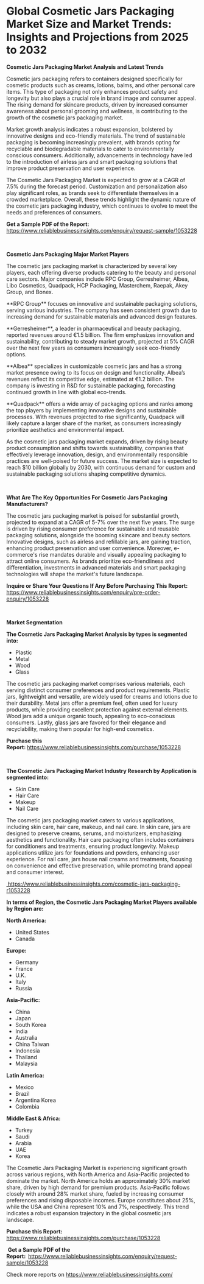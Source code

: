 <p><h1>Global Cosmetic Jars Packaging Market Size and Market Trends: Insights and Projections from 2025 to 2032</h1></p><p><strong>Cosmetic Jars Packaging Market Analysis and Latest Trends</strong></p>
<p><p>Cosmetic jars packaging refers to containers designed specifically for cosmetic products such as creams, lotions, balms, and other personal care items. This type of packaging not only enhances product safety and longevity but also plays a crucial role in brand image and consumer appeal. The rising demand for skincare products, driven by increased consumer awareness about personal grooming and wellness, is contributing to the growth of the cosmetic jars packaging market.</p><p>Market growth analysis indicates a robust expansion, bolstered by innovative designs and eco-friendly materials. The trend of sustainable packaging is becoming increasingly prevalent, with brands opting for recyclable and biodegradable materials to cater to environmentally conscious consumers. Additionally, advancements in technology have led to the introduction of airless jars and smart packaging solutions that improve product preservation and user experience.</p><p>The Cosmetic Jars Packaging Market is expected to grow at a CAGR of 7.5% during the forecast period. Customization and personalization also play significant roles, as brands seek to differentiate themselves in a crowded marketplace. Overall, these trends highlight the dynamic nature of the cosmetic jars packaging industry, which continues to evolve to meet the needs and preferences of consumers.</p></p>
<p><strong>Get a Sample PDF of the Report:&nbsp;</strong> <a href="https://www.reliablebusinessinsights.com/enquiry/request-sample/1053228?utm_campaign=2735&utm_medium=2&utm_source=Github&utm_content=ia&utm_term=22032025&utm_id=cosmetic-jars-packaging">https://www.reliablebusinessinsights.com/enquiry/request-sample/1053228</a></p>
<p>&nbsp;</p>
<p><strong>Cosmetic Jars Packaging Major Market Players</strong></p>
<p><p>The cosmetic jars packaging market is characterized by several key players, each offering diverse products catering to the beauty and personal care sectors. Major companies include RPC Group, Gerresheimer, Albea, Libo Cosmetics, Quadpack, HCP Packaging, Masterchem, Raepak, Akey Group, and Bonex.</p><p>**RPC Group** focuses on innovative and sustainable packaging solutions, serving various industries. The company has seen consistent growth due to increasing demand for sustainable materials and advanced design features. </p><p>**Gerresheimer**, a leader in pharmaceutical and beauty packaging, reported revenues around €1.5 billion. The firm emphasizes innovation and sustainability, contributing to steady market growth, projected at 5% CAGR over the next few years as consumers increasingly seek eco-friendly options.</p><p>**Albea** specializes in customizable cosmetic jars and has a strong market presence owing to its focus on design and functionality. Albea’s revenues reflect its competitive edge, estimated at €1.2 billion. The company is investing in R&D for sustainable packaging, forecasting continued growth in line with global eco-trends.</p><p>**Quadpack** offers a wide array of packaging options and ranks among the top players by implementing innovative designs and sustainable processes. With revenues projected to rise significantly, Quadpack will likely capture a larger share of the market, as consumers increasingly prioritize aesthetics and environmental impact.</p><p>As the cosmetic jars packaging market expands, driven by rising beauty product consumption and shifts towards sustainability, companies that effectively leverage innovation, design, and environmentally responsible practices are well-poised for future success. The market size is expected to reach $10 billion globally by 2030, with continuous demand for custom and sustainable packaging solutions shaping competitive dynamics.</p></p>
<p>&nbsp;</p>
<p><strong>What Are The Key Opportunities For Cosmetic Jars Packaging Manufacturers?</strong></p>
<p><p>The cosmetic jars packaging market is poised for substantial growth, projected to expand at a CAGR of 5-7% over the next five years. The surge is driven by rising consumer preference for sustainable and reusable packaging solutions, alongside the booming skincare and beauty sectors. Innovative designs, such as airless and refillable jars, are gaining traction, enhancing product preservation and user convenience. Moreover, e-commerce's rise mandates durable and visually appealing packaging to attract online consumers. As brands prioritize eco-friendliness and differentiation, investments in advanced materials and smart packaging technologies will shape the market's future landscape.</p></p>
<p><strong>Inquire or Share Your Questions If Any Before Purchasing This Report:</strong> <a href="https://www.reliablebusinessinsights.com/enquiry/pre-order-enquiry/1053228?utm_campaign=2735&utm_medium=2&utm_source=Github&utm_content=ia&utm_term=22032025&utm_id=cosmetic-jars-packaging">https://www.reliablebusinessinsights.com/enquiry/pre-order-enquiry/1053228</a></p>
<p>&nbsp;</p>
<p><strong>Market Segmentation</strong></p>
<p><strong>The Cosmetic Jars Packaging Market Analysis by types is segmented into:</strong></p>
<p><ul><li>Plastic</li><li>Metal</li><li>Wood</li><li>Glass</li></ul></p>
<p><p>The cosmetic jars packaging market comprises various materials, each serving distinct consumer preferences and product requirements. Plastic jars, lightweight and versatile, are widely used for creams and lotions due to their durability. Metal jars offer a premium feel, often used for luxury products, while providing excellent protection against external elements. Wood jars add a unique organic touch, appealing to eco-conscious consumers. Lastly, glass jars are favored for their elegance and recyclability, making them popular for high-end cosmetics.</p></p>
<p><strong>Purchase this Report:&nbsp;</strong><a href="https://www.reliablebusinessinsights.com/purchase/1053228?utm_campaign=2735&utm_medium=2&utm_source=Github&utm_content=ia&utm_term=22032025&utm_id=cosmetic-jars-packaging">https://www.reliablebusinessinsights.com/purchase/1053228</a></p>
<p>&nbsp;</p>
<p><strong>The Cosmetic Jars Packaging Market Industry Research by Application is segmented into:</strong></p>
<p><ul><li>Skin Care</li><li>Hair Care</li><li>Makeup</li><li>Nail Care</li></ul></p>
<p><p>The cosmetic jars packaging market caters to various applications, including skin care, hair care, makeup, and nail care. In skin care, jars are designed to preserve creams, serums, and moisturizers, emphasizing aesthetics and functionality. Hair care packaging often includes containers for conditioners and treatments, ensuring product longevity. Makeup applications utilize jars for foundations and powders, enhancing user experience. For nail care, jars house nail creams and treatments, focusing on convenience and effective preservation, while promoting brand appeal and consumer interest.</p></p>
<p><a href="https://www.reliablebusinessinsights.com/cosmetic-jars-packaging-r1053228?utm_campaign=2735&utm_medium=2&utm_source=Github&utm_content=ia&utm_term=22032025&utm_id=cosmetic-jars-packaging">&nbsp;https://www.reliablebusinessinsights.com/cosmetic-jars-packaging-r1053228</a></p>
<p><strong>In terms of Region, the Cosmetic Jars Packaging Market Players available by Region are:</strong></p>
<p>
    <p> <strong> North America: </strong>
        <ul>
            <li>United States</li>
            <li>Canada</li>
        </ul>
        </p> 
    <p> <strong> Europe: </strong>
        <ul>
            <li>Germany</li>
            <li>France</li>
            <li>U.K.</li>
            <li>Italy</li>
            <li>Russia</li>
        </ul>
        </p> 
    <p> <strong> Asia-Pacific: </strong>
        <ul>
            <li>China</li>
            <li>Japan</li>
            <li>South Korea</li>
            <li>India</li>
            <li>Australia</li>
            <li>China Taiwan</li>
            <li>Indonesia</li>
            <li>Thailand</li>
            <li>Malaysia</li>
        </ul>
        </p> 
    <p> <strong> Latin America: </strong>
        <ul>
            <li>Mexico</li>
            <li>Brazil</li>
            <li>Argentina Korea</li>
            <li>Colombia</li>
        </ul>
        </p> 
    <p> <strong> Middle East & Africa: </strong>
        <ul>
            <li>Turkey</li>
            <li>Saudi</li>
            <li>Arabia</li>
            <li>UAE</li>
            <li>Korea</li>
        </ul>
    </p>
    </p>
<p><p>The Cosmetic Jars Packaging Market is experiencing significant growth across various regions, with North America and Asia-Pacific projected to dominate the market. North America holds an approximately 30% market share, driven by high demand for premium products. Asia-Pacific follows closely with around 28% market share, fueled by increasing consumer preferences and rising disposable incomes. Europe constitutes about 25%, while the USA and China represent 10% and 7%, respectively. This trend indicates a robust expansion trajectory in the global cosmetic jars landscape.</p></p>
<p><strong>Purchase this Report: </strong><a href="https://www.reliablebusinessinsights.com/purchase/1053228?utm_campaign=2735&utm_medium=2&utm_source=Github&utm_content=ia&utm_term=22032025&utm_id=cosmetic-jars-packaging">https://www.reliablebusinessinsights.com/purchase/1053228</a></p>
<p>&nbsp;<strong>Get a Sample PDF of the Report:&nbsp;&nbsp;</strong><a href="https://www.reliablebusinessinsights.com/enquiry/request-sample/1053228?utm_campaign=2735&utm_medium=2&utm_source=Github&utm_content=ia&utm_term=22032025&utm_id=cosmetic-jars-packaging">https://www.reliablebusinessinsights.com/enquiry/request-sample/1053228</a></p>
<p><strong></strong></p>
<p>Check more reports on <a href="https://www.reliablebusinessinsights.com/?utm_campaign=2735&utm_medium=2&utm_source=Github&utm_content=ia&utm_term=22032025&utm_id=cosmetic-jars-packaging">https://www.reliablebusinessinsights.com/</a></p>
